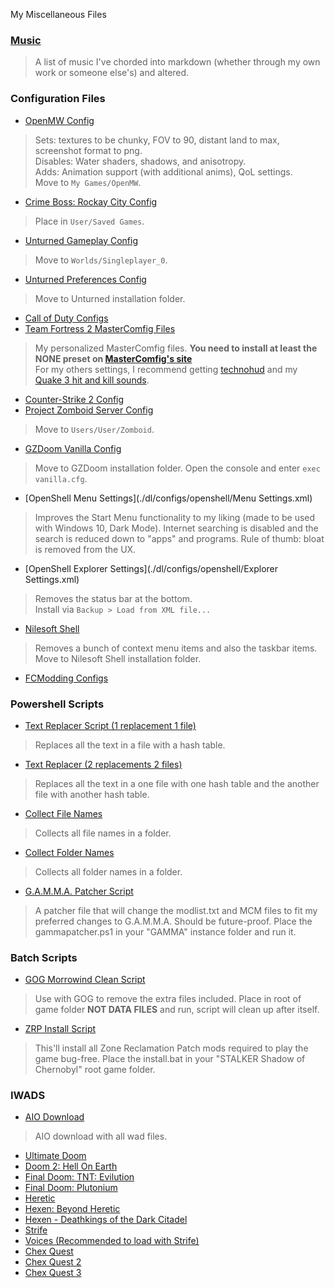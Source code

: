 
My Miscellaneous Files

### [Music](./music)
> A list of music I've chorded into markdown (whether through my own work or someone else's) and altered.

### Configuration Files
- [OpenMW Config](./dl/configs/openmw/settings.cfg)
> Sets: textures to be chunky, FOV to 90, distant land to max, screenshot format to png.  
Disables: Water shaders, shadows, and anisotropy.  
Adds: Animation support (with additional anims), QoL settings.  
Move to `My Games/OpenMW`.
- [Crime Boss: Rockay City Config](./dl/configs/crimeboss)
> Place in `User/Saved Games`.
- [Unturned Gameplay Config](./dl/configs/unturned/gameplay/Config.json)
> Move to `Worlds/Singleplayer_0`.
- [Unturned Preferences Config](./dl/configs/unturned/preferences/Preferences.json)
> Move to Unturned installation folder.
- [Call of Duty Configs](./cod-cfg/)
- [Team Fortress 2 MasterComfig Files](./dl/configs/teamfortress2)
> My personalized MasterComfig files. **You need to install at least the NONE preset on [MasterComfig's site](https://comfig.app)**  
For my others settings, I recommend getting [technohud](https://github.com/tekunotri/technohud/releases/latest) and my [Quake 3 hit and kill sounds](https://biblioklept.github.io/mods/team-fortress-2/#quake-3-hit--kill-sounds).
- [Counter-Strike 2 Config](./dl/configs/counterstrike2/autoexec.cfg)
- [Project Zomboid Server Config](./dl/configs/zomboid)
> Move to `Users/User/Zomboid`.
- [GZDoom Vanilla Config](./dl/configs/gzdoom/vanilla.cfg)
> Move to GZDoom installation folder. Open the console and enter `exec vanilla.cfg`.
- [OpenShell Menu Settings](./dl/configs/openshell/Menu Settings.xml)
> Improves the Start Menu functionality to my liking (made to be used with Windows 10, Dark Mode). Internet searching is disabled and the search is reduced down to "apps" and programs. Rule of thumb: bloat is removed from the UX.
- [OpenShell Explorer Settings](./dl/configs/openshell/Explorer Settings.xml)
> Removes the status bar at the bottom.  
Install via `Backup > Load from XML file...`
- [Nilesoft Shell](./dl/configs/nilesoftshell/shell.nss)
> Removes a bunch of context menu items and also the taskbar items.  
Move to Nilesoft Shell installation folder.
- [FCModding Configs](./fcmodding-cfg/)

### Powershell Scripts
- [Text Replacer Script (1 replacement 1 file)](./dl/scripts/textreplacer-1.ps1)
> Replaces all the text in a file with a hash table.
- [Text Replacer (2 replacements 2 files)](./dl/scripts/textreplacer-2.ps1)
> Replaces all the text in a one file with one hash table and the another file with another hash table.
- [Collect File Names](./dl/scripts/collectfilenames.ps1)
> Collects all file names in a folder.
- [Collect Folder Names](./dl/scripts/collectfoldernames.ps1)
> Collects all folder names in a folder.
- [G.A.M.M.A. Patcher Script](./dl/scripts/gammapatcher.ps1)
> A patcher file that will change the modlist.txt and MCM files to fit my preferred changes to G.A.M.M.A. Should be future-proof. Place the gammapatcher.ps1 in your "GAMMA" instance folder and run it.

### Batch Scripts
- [GOG Morrowind Clean Script](./dl/scripts/gogmwclean.bat)
> Use with GOG to remove the extra files included. Place in root of game folder **NOT DATA FILES** and run, script will clean up after itself.
- [ZRP Install Script](./dl/scripts/zrpinstall.bat)
> This'll install all Zone Reclamation Patch mods required to play the game bug-free. Place the install.bat in your "STALKER Shadow of Chernobyl" root game folder.

### IWADS
- [AIO Download](./dl/iwads/aio.7z)
> AIO download with all wad files.
- [Ultimate Doom](./dl/iwads/doomu.wad)
- [Doom 2: Hell On Earth](./dl/iwads/doom2.wad)
- [Final Doom: TNT: Evilution](./dl/iwads/tnt.wad)
- [Final Doom: Plutonium](./dl/iwads/plutonium.wad)
- [Heretic](./dl/iwads/heretic.wad)
- [Hexen: Beyond Heretic](./dl/iwads/hexen.wad)
- [Hexen - Deathkings of the Dark Citadel](./dl/iwads/hexdd.wad)
- [Strife](./dl/iwads/strife1.wad)
- [Voices (Recommended to load with Strife)](./dl/iwads/voices.wad)
- [Chex Quest](./dl/iwads/chex.wad)
- [Chex Quest 2](./dl/iwads/chex2.wad)
- [Chex Quest 3](./dl/iwads/chex3.wad)